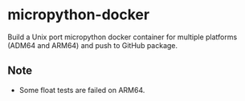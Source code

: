 # micropython-docker

Build a Unix port micropython docker container for multiple platforms (ADM64 and ARM64) and push to GitHub package.

## Note

- Some float tests are failed on ARM64.